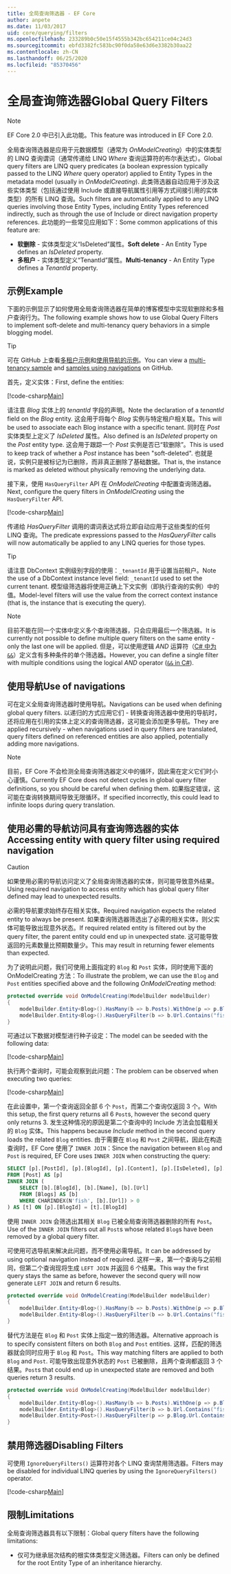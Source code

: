 ```yaml
---
title: 全局查询筛选器 - EF Core
author: anpete
ms.date: 11/03/2017
uid: core/querying/filters
ms.openlocfilehash: 233289b0c50e15f4555b342bc654211ce04c24d3
ms.sourcegitcommit: ebfd3382fc583bc90f0da58e63d6e3382b30aa22
ms.contentlocale: zh-CN
ms.lasthandoff: 06/25/2020
ms.locfileid: "85370456"
---
```

# <a name="global-query-filters"></a><span data-ttu-id="69f00-102">全局查询筛选器</span><span class="sxs-lookup"><span data-stu-id="69f00-102">Global Query Filters</span></span>

> [!NOTE]
> <span data-ttu-id="69f00-103">EF Core 2.0 中已引入此功能。</span><span class="sxs-lookup"><span data-stu-id="69f00-103">This feature was introduced in EF Core 2.0.</span></span>

<span data-ttu-id="69f00-104">全局查询筛选器是应用于元数据模型（通常为 *OnModelCreating*）中的实体类型的 LINQ 查询谓词（通常传递给 LINQ *Where* 查询运算符的布尔表达式）。</span><span class="sxs-lookup"><span data-stu-id="69f00-104">Global query filters are LINQ query predicates (a boolean expression typically passed to the LINQ *Where* query operator) applied to Entity Types in the metadata model (usually in *OnModelCreating*).</span></span> <span data-ttu-id="69f00-105">此类筛选器自动应用于涉及这些实体类型（包括通过使用 Include 或直接导航属性引用等方式间接引用的实体类型）的所有 LINQ 查询。</span><span class="sxs-lookup"><span data-stu-id="69f00-105">Such filters are automatically applied to any LINQ queries involving those Entity Types, including Entity Types referenced indirectly, such as through the use of Include or direct navigation property references.</span></span> <span data-ttu-id="69f00-106">此功能的一些常见应用如下：</span><span class="sxs-lookup"><span data-stu-id="69f00-106">Some common applications of this feature are:</span></span>

* <span data-ttu-id="69f00-107">**软删除** - 实体类型定义“IsDeleted”属性。</span><span class="sxs-lookup"><span data-stu-id="69f00-107">**Soft delete** - An Entity Type defines an *IsDeleted* property.</span></span>
* <span data-ttu-id="69f00-108">**多租户** - 实体类型定义“TenantId”属性。</span><span class="sxs-lookup"><span data-stu-id="69f00-108">**Multi-tenancy** - An Entity Type defines a *TenantId* property.</span></span>

## <a name="example"></a><span data-ttu-id="69f00-109">示例</span><span class="sxs-lookup"><span data-stu-id="69f00-109">Example</span></span>

<span data-ttu-id="69f00-110">下面的示例显示了如何使用全局查询筛选器在简单的博客模型中实现软删除和多租户查询行为。</span><span class="sxs-lookup"><span data-stu-id="69f00-110">The following example shows how to use Global Query Filters to implement soft-delete and multi-tenancy query behaviors in a simple blogging model.</span></span>

> [!TIP]
> <span data-ttu-id="69f00-111">可在 GitHub 上查看[多租户示例](https://github.com/dotnet/EntityFramework.Docs/tree/master/samples/core/QueryFilters)和[使用导航的示例](https://github.com/dotnet/EntityFramework.Docs/tree/master/samples/core/QueryFiltersNavigations)。</span><span class="sxs-lookup"><span data-stu-id="69f00-111">You can view a [multi-tenancy sample](https://github.com/dotnet/EntityFramework.Docs/tree/master/samples/core/QueryFilters) and [samples using navigations](https://github.com/dotnet/EntityFramework.Docs/tree/master/samples/core/QueryFiltersNavigations) on GitHub.</span></span> 

<span data-ttu-id="69f00-112">首先，定义实体：</span><span class="sxs-lookup"><span data-stu-id="69f00-112">First, define the entities:</span></span>

[!code-csharp[Main](../../../samples/core/QueryFilters/Program.cs#Entities)]

<span data-ttu-id="69f00-113">请注意 _Blog_ 实体上的 _tenantId_ 字段的声明。</span><span class="sxs-lookup"><span data-stu-id="69f00-113">Note the declaration of a _tenantId_ field on the _Blog_ entity.</span></span> <span data-ttu-id="69f00-114">这会用于将每个 _Blog_ 实例与特定租户相关联。</span><span class="sxs-lookup"><span data-stu-id="69f00-114">This will be used to associate each Blog instance with a specific tenant.</span></span> <span data-ttu-id="69f00-115">同时在 _Post_ 实体类型上定义了 _IsDeleted_ 属性。</span><span class="sxs-lookup"><span data-stu-id="69f00-115">Also defined is an _IsDeleted_ property on the _Post_ entity type.</span></span> <span data-ttu-id="69f00-116">这会用于跟踪一个 _Post_ 实例是否已“软删除”。</span><span class="sxs-lookup"><span data-stu-id="69f00-116">This is used to keep track of whether a _Post_ instance has been "soft-deleted".</span></span> <span data-ttu-id="69f00-117">也就是说，实例只是被标记为已删除，而非真正删除了基础数据。</span><span class="sxs-lookup"><span data-stu-id="69f00-117">That is, the instance is marked as deleted without physically removing the underlying data.</span></span>

<span data-ttu-id="69f00-118">接下来，使用 `HasQueryFilter` API 在 _OnModelCreating_ 中配置查询筛选器。</span><span class="sxs-lookup"><span data-stu-id="69f00-118">Next, configure the query filters in _OnModelCreating_ using the `HasQueryFilter` API.</span></span>

[!code-csharp[Main](../../../samples/core/QueryFilters/Program.cs#Configuration)]

<span data-ttu-id="69f00-119">传递给 _HasQueryFilter_ 调用的谓词表达式将立即自动应用于这些类型的任何 LINQ 查询。</span><span class="sxs-lookup"><span data-stu-id="69f00-119">The predicate expressions passed to the _HasQueryFilter_ calls will now automatically be applied to any LINQ queries for those types.</span></span>

> [!TIP]
> <span data-ttu-id="69f00-120">请注意 DbContext 实例级别字段的使用：`_tenantId` 用于设置当前租户。</span><span class="sxs-lookup"><span data-stu-id="69f00-120">Note the use of a DbContext instance level field: `_tenantId` used to set the current tenant.</span></span> <span data-ttu-id="69f00-121">模型级筛选器将使用正确上下文实例（即执行查询的实例）中的值。</span><span class="sxs-lookup"><span data-stu-id="69f00-121">Model-level filters will use the value from the correct context instance (that is, the instance that is executing the query).</span></span>

> [!NOTE]
> <span data-ttu-id="69f00-122">目前不能在同一个实体中定义多个查询筛选器，只会应用最后一个筛选器。</span><span class="sxs-lookup"><span data-stu-id="69f00-122">It is currently not possible to define multiple query filters on the same entity - only the last one will be applied.</span></span> <span data-ttu-id="69f00-123">但是，可以使用逻辑 _AND_ 运算符（[C# 中为 `&&`](https://docs.microsoft.com/dotnet/csharp/language-reference/operators/boolean-logical-operators#conditional-logical-and-operator-)）定义含有多种条件的单个筛选器。</span><span class="sxs-lookup"><span data-stu-id="69f00-123">However, you can define a single filter with multiple conditions using the logical _AND_ operator ([`&&` in C#](https://docs.microsoft.com/dotnet/csharp/language-reference/operators/boolean-logical-operators#conditional-logical-and-operator-)).</span></span>

## <a name="use-of-navigations"></a><span data-ttu-id="69f00-124">使用导航</span><span class="sxs-lookup"><span data-stu-id="69f00-124">Use of navigations</span></span>

<span data-ttu-id="69f00-125">可在定义全局查询筛选器时使用导航。</span><span class="sxs-lookup"><span data-stu-id="69f00-125">Navigations can be used when defining global query filters.</span></span> <span data-ttu-id="69f00-126">以递归的方式应用它们 - 转换查询筛选器中使用的导航时，还将应用在引用的实体上定义的查询筛选器，这可能会添加更多导航。</span><span class="sxs-lookup"><span data-stu-id="69f00-126">They are applied recursively - when navigations used in query filters are translated, query filters defined on referenced entities are also applied, potentially adding more navigations.</span></span>

> [!NOTE]
> <span data-ttu-id="69f00-127">目前，EF Core 不会检测全局查询筛选器定义中的循环，因此需在定义它们时小心谨慎。</span><span class="sxs-lookup"><span data-stu-id="69f00-127">Currently EF Core does not detect cycles in global query filter definitions, so you should be careful when defining them.</span></span> <span data-ttu-id="69f00-128">如果指定错误，这可能在查询转换期间导致无限循环。</span><span class="sxs-lookup"><span data-stu-id="69f00-128">If specified incorrectly, this could lead to infinite loops during query translation.</span></span>

## <a name="accessing-entity-with-query-filter-using-required-navigation"></a><span data-ttu-id="69f00-129">使用必需的导航访问具有查询筛选器的实体</span><span class="sxs-lookup"><span data-stu-id="69f00-129">Accessing entity with query filter using required navigation</span></span>

> [!CAUTION]
> <span data-ttu-id="69f00-130">如果使用必需的导航访问定义了全局查询筛选器的实体，则可能导致意外结果。</span><span class="sxs-lookup"><span data-stu-id="69f00-130">Using required navigation to access entity which has global query filter defined may lead to unexpected results.</span></span> 

<span data-ttu-id="69f00-131">必需的导航要求始终存在相关实体。</span><span class="sxs-lookup"><span data-stu-id="69f00-131">Required navigation expects the related entity to always be present.</span></span> <span data-ttu-id="69f00-132">如果查询筛选器筛选出了必需的相关实体，则父实体可能导致出现意外状态。</span><span class="sxs-lookup"><span data-stu-id="69f00-132">If required related entity is filtered out by the query filter, the parent entity could end up in unexpected state.</span></span> <span data-ttu-id="69f00-133">这可能导致返回的元素数量比预期数量少。</span><span class="sxs-lookup"><span data-stu-id="69f00-133">This may result in returning fewer elements than expected.</span></span> 

<span data-ttu-id="69f00-134">为了说明此问题，我们可使用上面指定的 `Blog` 和 `Post` 实体，同时使用下面的 OnModelCreating 方法：</span><span class="sxs-lookup"><span data-stu-id="69f00-134">To illustrate the problem, we can use the `Blog` and `Post` entities specified above and the following _OnModelCreating_ method:</span></span>

```csharp
protected override void OnModelCreating(ModelBuilder modelBuilder)
{
    modelBuilder.Entity<Blog>().HasMany(b => b.Posts).WithOne(p => p.Blog).IsRequired();
    modelBuilder.Entity<Blog>().HasQueryFilter(b => b.Url.Contains("fish"));
}
```

<span data-ttu-id="69f00-135">可通过以下数据对模型进行种子设定：</span><span class="sxs-lookup"><span data-stu-id="69f00-135">The model can be seeded with the following data:</span></span>

[!code-csharp[Main](../../../samples/core/QueryFiltersNavigations/Program.cs#SeedData)]

<span data-ttu-id="69f00-136">执行两个查询时，可能会观察到此问题：</span><span class="sxs-lookup"><span data-stu-id="69f00-136">The problem can be observed when executing two queries:</span></span>

[!code-csharp[Main](../../../samples/core/QueryFiltersNavigations/Program.cs#Queries)]

<span data-ttu-id="69f00-137">在此设置中，第一个查询返回全部 6 个 `Post`，而第二个查询仅返回 3 个。</span><span class="sxs-lookup"><span data-stu-id="69f00-137">With this setup, the first query returns all 6 `Post`s, however the second query only returns 3.</span></span> <span data-ttu-id="69f00-138">发生这种情况的原因是第二个查询中的 Include 方法会加载相关的 `Blog` 实体。</span><span class="sxs-lookup"><span data-stu-id="69f00-138">This happens because _Include_ method in the second query loads the related `Blog` entities.</span></span> <span data-ttu-id="69f00-139">由于需要在 `Blog` 和 `Post` 之间导航，因此在构造查询时，EF Core 使用了 `INNER JOIN`：</span><span class="sxs-lookup"><span data-stu-id="69f00-139">Since the navigation between `Blog` and `Post` is required, EF Core uses `INNER JOIN` when constructing the query:</span></span>

```SQL
SELECT [p].[PostId], [p].[BlogId], [p].[Content], [p].[IsDeleted], [p].[Title], [t].[BlogId], [t].[Name], [t].[Url]
FROM [Post] AS [p]
INNER JOIN (
    SELECT [b].[BlogId], [b].[Name], [b].[Url]
    FROM [Blogs] AS [b]
    WHERE CHARINDEX(N'fish', [b].[Url]) > 0
) AS [t] ON [p].[BlogId] = [t].[BlogId]
```

<span data-ttu-id="69f00-140">使用 `INNER JOIN` 会筛选出其相关 `Blog` 已被全局查询筛选器删除的所有 `Post`。</span><span class="sxs-lookup"><span data-stu-id="69f00-140">Use of the `INNER JOIN` filters out all `Post`s whose related `Blog`s have been removed by a global query filter.</span></span> 

<span data-ttu-id="69f00-141">可使用可选导航来解决此问题，而不使用必需导航。</span><span class="sxs-lookup"><span data-stu-id="69f00-141">It can be addressed by using optional navigation instead of required.</span></span> <span data-ttu-id="69f00-142">这样一来，第一个查询与之前相同，但第二个查询现将生成 `LEFT JOIN` 并返回 6 个结果。</span><span class="sxs-lookup"><span data-stu-id="69f00-142">This way the first query stays the same as before, however the second query will now generate `LEFT JOIN` and return 6 results.</span></span>

```csharp
protected override void OnModelCreating(ModelBuilder modelBuilder)
{
    modelBuilder.Entity<Blog>().HasMany(b => b.Posts).WithOne(p => p.Blog).IsRequired(false);
    modelBuilder.Entity<Blog>().HasQueryFilter(b => b.Url.Contains("fish"));
}
```

<span data-ttu-id="69f00-143">替代方法是在 `Blog` 和 `Post` 实体上指定一致的筛选器。</span><span class="sxs-lookup"><span data-stu-id="69f00-143">Alternative approach is to specify consistent filters on both `Blog` and `Post` entities.</span></span>
<span data-ttu-id="69f00-144">这样，匹配的筛选器就会同时应用于 `Blog` 和 `Post`。</span><span class="sxs-lookup"><span data-stu-id="69f00-144">This way matching filters are applied to both `Blog` and `Post`.</span></span> <span data-ttu-id="69f00-145">可能导致出现意外状态的 `Post` 已被删除，且两个查询都返回 3 个结果。</span><span class="sxs-lookup"><span data-stu-id="69f00-145">`Post`s that could end up in unexpected state are removed and both queries return 3 results.</span></span> 

```csharp
protected override void OnModelCreating(ModelBuilder modelBuilder)
{
    modelBuilder.Entity<Blog>().HasMany(b => b.Posts).WithOne(p => p.Blog).IsRequired();
    modelBuilder.Entity<Blog>().HasQueryFilter(b => b.Url.Contains("fish"));
    modelBuilder.Entity<Post>().HasQueryFilter(p => p.Blog.Url.Contains("fish"));
}
```

## <a name="disabling-filters"></a><span data-ttu-id="69f00-146">禁用筛选器</span><span class="sxs-lookup"><span data-stu-id="69f00-146">Disabling Filters</span></span>

<span data-ttu-id="69f00-147">可使用 `IgnoreQueryFilters()` 运算符对各个 LINQ 查询禁用筛选器。</span><span class="sxs-lookup"><span data-stu-id="69f00-147">Filters may be disabled for individual LINQ queries by using the `IgnoreQueryFilters()` operator.</span></span>

[!code-csharp[Main](../../../samples/core/QueryFilters/Program.cs#IgnoreFilters)]

## <a name="limitations"></a><span data-ttu-id="69f00-148">限制</span><span class="sxs-lookup"><span data-stu-id="69f00-148">Limitations</span></span>

<span data-ttu-id="69f00-149">全局查询筛选器具有以下限制：</span><span class="sxs-lookup"><span data-stu-id="69f00-149">Global query filters have the following limitations:</span></span>

* <span data-ttu-id="69f00-150">仅可为继承层次结构的根实体类型定义筛选器。</span><span class="sxs-lookup"><span data-stu-id="69f00-150">Filters can only be defined for the root Entity Type of an inheritance hierarchy.</span></span>
